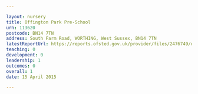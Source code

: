 ```yaml
---

layout: nursery
title: Offington Park Pre-School
urn: 113620
postcode: BN14 7TN
address: South Farm Road, WORTHING, West Sussex, BN14 7TN
latestReportUrl: https://reports.ofsted.gov.uk/provider/files/2476749/urn/113620.pdf
teaching: 0
development: 0
leadership: 1
outcomes: 0
overall: 1
date: 15 April 2015

---
```

